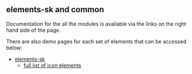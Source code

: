 <h2>elements-sk and common</h2>

Documentation for the all the modules is available via the links
on the right hand side of the page.

There are also demo pages for each set of elements that can
be accessed below:

  * [elements-sk](/elements-sk/)
      * [full list of icon elements](/elements-sk/icon-sk.html)

